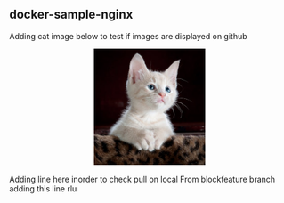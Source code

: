 ## docker-sample-nginx
Adding cat image below to test if images are displayed on github


<p align="center">
  <img src="./ImageAsset/kitty-cat-kitten-pet-45201.jpeg" width="200">
</p>

Adding line here inorder to check pull on local
From blockfeature branch adding this line
rlu
